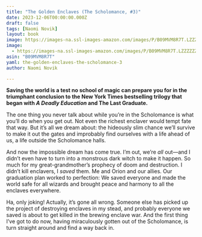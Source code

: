 ```yaml
---
title: "The Golden Enclaves (The Scholomance, #3)"
date: 2023-12-06T00:00:00.000Z
draft: false
tags: [Naomi Novik]
layout: book
image: https://images-na.ssl-images-amazon.com/images/P/B09MVM8R7T.LZZZZZZZ.jpg
image: 
  - https://images-na.ssl-images-amazon.com/images/P/B09MVM8R7T.LZZZZZZZ.jpg
asin: "B09MVM8R7T"
yaml: the-golden-enclaves-the-scholomance-3
author: Naomi Novik

---
```


**Saving the world is a test no school of magic can prepare you for in the triumphant conclusion to the New York Times bestselling trilogy that began with *A Deadly Education* and The Last Graduate.**  
  
The one thing you never talk about while you’re in the Scholomance is what you’ll do when you get out. Not even the richest enclaver would tempt fate that way. But it’s all we dream about: the hideously slim chance we’ll survive to make it out the gates and improbably find ourselves with a life ahead of us, a life outside the Scholomance halls.  
  
And now the impossible dream has come true. I’m out, we’re *all* out—and I didn’t even have to turn into a monstrous dark witch to make it happen. So much for my great-grandmother’s prophecy of doom and destruction. I didn’t kill enclavers, I *saved* them. Me and Orion and our allies. Our graduation plan worked to perfection: We saved everyone and made the world safe for all wizards and brought peace and harmony to all the enclaves everywhere.  
  
Ha, only joking! Actually, it’s gone all wrong. Someone else has picked up the project of destroying enclaves in my stead, and probably everyone we saved is about to get killed in the brewing enclave war. And the first thing I’ve got to do now, having miraculously gotten out of the Scholomance, is turn straight around and find a way back in.